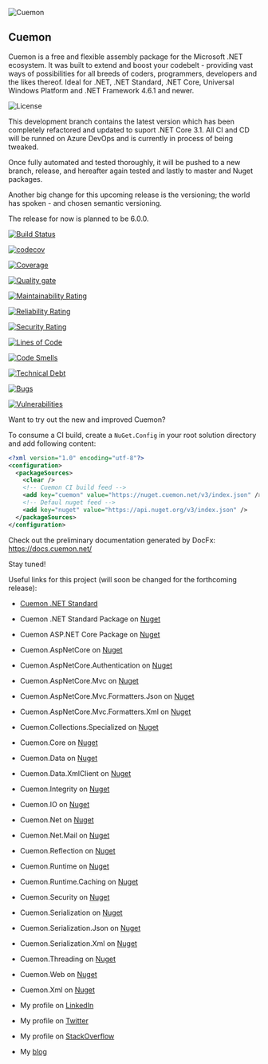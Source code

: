 ![Cuemon](https://nblcdn.net/themes/cuemon.net/img/core/128x128x.png)

Cuemon
--------------------
Cuemon is a free and flexible assembly package for the Microsoft .NET ecosystem. It was built to extend and boost your codebelt - providing vast ways of possibilities for all breeds of coders, programmers, developers and the likes thereof. Ideal for .NET, .NET Standard, .NET Core, Universal Windows Platform and .NET Framework 4.6.1 and newer.

![License](https://img.shields.io/github/license/gimlichael/cuemon)

This development branch contains the latest version which has been completely refactored and updated to suport .NET Core 3.1.
All CI and CD will be runned on Azure DevOps and is currently in process of being tweaked.

Once fully automated and tested thoroughly, it will be pushed to a new branch, release, and hereafter again tested and lastly to master and Nuget packages.

Another big change for this upcoming release is the versioning; the world has spoken - and chosen semantic versioning.

The release for now is planned to be 6.0.0.

[![Build Status](https://dev.azure.com/gimlichael/Cuemon/_apis/build/status/gimlichael.Cuemon?branchName=development)](https://dev.azure.com/gimlichael/Cuemon/_build/latest?definitionId=9&branchName=development)

[![codecov](https://codecov.io/gh/gimlichael/Cuemon/branch/development/graph/badge.svg)](https://codecov.io/gh/gimlichael/Cuemon)

[![Coverage](https://sonarcloud.io/api/project_badges/measure?project=Cuemon&metric=coverage)](https://sonarcloud.io/dashboard?id=Cuemon)

[![Quality gate](https://sonarcloud.io/api/project_badges/quality_gate?project=Cuemon)](https://sonarcloud.io/dashboard?id=Cuemon)

[![Maintainability Rating](https://sonarcloud.io/api/project_badges/measure?project=Cuemon&metric=sqale_rating)](https://sonarcloud.io/dashboard?id=Cuemon)

[![Reliability Rating](https://sonarcloud.io/api/project_badges/measure?project=Cuemon&metric=reliability_rating)](https://sonarcloud.io/dashboard?id=Cuemon)

[![Security Rating](https://sonarcloud.io/api/project_badges/measure?project=Cuemon&metric=security_rating)](https://sonarcloud.io/dashboard?id=Cuemon)

[![Lines of Code](https://sonarcloud.io/api/project_badges/measure?project=Cuemon&metric=ncloc)](https://sonarcloud.io/dashboard?id=Cuemon)

[![Code Smells](https://sonarcloud.io/api/project_badges/measure?project=Cuemon&metric=code_smells)](https://sonarcloud.io/dashboard?id=Cuemon)

[![Technical Debt](https://sonarcloud.io/api/project_badges/measure?project=Cuemon&metric=sqale_index)](https://sonarcloud.io/dashboard?id=Cuemon)

[![Bugs](https://sonarcloud.io/api/project_badges/measure?project=Cuemon&metric=bugs)](https://sonarcloud.io/dashboard?id=Cuemon)

[![Vulnerabilities](https://sonarcloud.io/api/project_badges/measure?project=Cuemon&metric=vulnerabilities)](https://sonarcloud.io/dashboard?id=Cuemon)

Want to try out the new and improved Cuemon?

To consume a CI build, create a `NuGet.Config` in your root solution directory and add following content:

```xml
<?xml version="1.0" encoding="utf-8"?>
<configuration>
  <packageSources>
    <clear />
    <!-- Cuemon CI build feed -->
    <add key="cuemon" value="https://nuget.cuemon.net/v3/index.json" /> 
    <!-- Defaul nuget feed -->
    <add key="nuget" value="https://api.nuget.org/v3/index.json" /> 
  </packageSources>
</configuration>
```

Check out the preliminary documentation generated by DocFx: https://docs.cuemon.net/

Stay tuned!

Useful links for this project (will soon be changed for the forthcoming release):

* [Cuemon .NET Standard](http://www.cuemon.net/)
* Cuemon .NET Standard Package on [Nuget](https://www.nuget.org/packages/Cuemon.Core.Package/)
* Cuemon ASP.NET Core Package on [Nuget](https://www.nuget.org/packages/Cuemon.AspNetCore.Package/)
* Cuemon.AspNetCore on [Nuget](https://www.nuget.org/packages/Cuemon.AspNetCore/)
* Cuemon.AspNetCore.Authentication on [Nuget](https://www.nuget.org/packages/Cuemon.AspNetCore.Authentication/)
* Cuemon.AspNetCore.Mvc on [Nuget](https://www.nuget.org/packages/Cuemon.AspNetCore.Mvc/)
* Cuemon.AspNetCore.Mvc.Formatters.Json on [Nuget](https://www.nuget.org/packages/Cuemon.AspNetCore.Mvc.Formatters.Json/)
* Cuemon.AspNetCore.Mvc.Formatters.Xml on [Nuget](https://www.nuget.org/packages/Cuemon.AspNetCore.Mvc.Formatters.Xml/)
* Cuemon.Collections.Specialized on [Nuget](https://www.nuget.org/packages/Cuemon.Collections.Specialized/)
* Cuemon.Core on [Nuget](https://www.nuget.org/packages/Cuemon.Core/)
* Cuemon.Data on [Nuget](https://www.nuget.org/packages/Cuemon.Data/)
* Cuemon.Data.XmlClient on [Nuget](https://www.nuget.org/packages/Cuemon.Data.XmlClient/)
* Cuemon.Integrity on [Nuget](https://www.nuget.org/packages/Cuemon.Integrity/)
* Cuemon.IO on [Nuget](https://www.nuget.org/packages/Cuemon.IO/)
* Cuemon.Net on [Nuget](https://www.nuget.org/packages/Cuemon.Net/)
* Cuemon.Net.Mail on [Nuget](https://www.nuget.org/packages/Cuemon.Net.Mail/)
* Cuemon.Reflection on [Nuget](https://www.nuget.org/packages/Cuemon.Reflection/)
* Cuemon.Runtime on [Nuget](https://www.nuget.org/packages/Cuemon.Runtime/)
* Cuemon.Runtime.Caching on [Nuget](https://www.nuget.org/packages/Cuemon.Runtime.Caching/)
* Cuemon.Security on [Nuget](https://www.nuget.org/packages/Cuemon.Security/)
* Cuemon.Serialization on [Nuget](https://www.nuget.org/packages/Cuemon.Serialization/)
* Cuemon.Serialization.Json on [Nuget](https://www.nuget.org/packages/Cuemon.Serialization.Json/)
* Cuemon.Serialization.Xml on [Nuget](https://www.nuget.org/packages/Cuemon.Serialization.Xml/)
* Cuemon.Threading on [Nuget](https://www.nuget.org/packages/Cuemon.Threading/)
* Cuemon.Web on [Nuget](https://www.nuget.org/packages/Cuemon.Web/)
* Cuemon.Xml on [Nuget](https://www.nuget.org/packages/Cuemon.Xml/)

* My profile on [LinkedIn](http://dk.linkedin.com/in/gimlichael)
* My profile on [Twitter](https://twitter.com/gimlichael)
* My profile on [StackOverflow](http://stackoverflow.com/users/175073/michael-mortensen)
* My [blog](http://www.cuemon.net/blog/)
